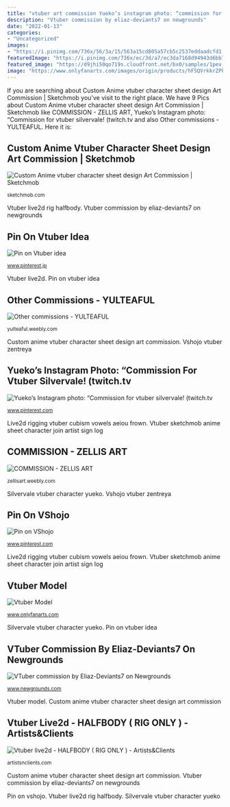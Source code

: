 ```yaml
---
title: "vtuber art commission Yueko’s instagram photo: “commission for vtuber silvervale! (twitch.tv"
description: "Vtuber commission by eliaz-deviants7 on newgrounds"
date: "2022-01-13"
categories:
- "Uncategorized"
images:
- "https://i.pinimg.com/736x/56/3a/15/563a15cd805a57cb5c2537eddaadcfd1.jpg"
featuredImage: "https://i.pinimg.com/736x/ec/3d/a7/ec3da7168d94943d6bb719a49e3121d4.jpg"
featured_image: "https://d9jhi50qo719s.cloudfront.net/bx0/samples/1pev_800.jpg"
image: "https://www.onlyfanarts.com/images/origin/products/hF5QVrkkrZPkSw4JuU57E24K1a1o6attJBncDHG2.png"
---
```


If you are searching about Custom Anime vtuber character sheet design Art Commission | Sketchmob you've visit to the right place. We have 9 Pics about Custom Anime vtuber character sheet design Art Commission | Sketchmob like COMMISSION - ZELLIS ART, Yueko’s Instagram photo: “Commission for vtuber silvervale! (twitch.tv and also Other commissions - YULTEAFUL. Here it is:

## Custom Anime Vtuber Character Sheet Design Art Commission | Sketchmob

![Custom Anime vtuber character sheet design Art Commission | Sketchmob](https://sketchmob.com/wp-content/uploads/2021/01/AHMIAHkUdFt5BBQFUgEeHEh8Ch4nSEYTFBMgXF1b.jpeg "Yueko’s instagram photo: “commission for vtuber silvervale! (twitch.tv")

<small>sketchmob.com</small>

Vtuber live2d rig halfbody. Vtuber commission by eliaz-deviants7 on newgrounds

## Pin On Vtuber Idea

![Pin on Vtuber idea](https://i.pinimg.com/736x/ec/3d/a7/ec3da7168d94943d6bb719a49e3121d4.jpg "Pin on vshojo")

<small>www.pinterest.jp</small>

Vtuber live2d. Pin on vtuber idea

## Other Commissions - YULTEAFUL

![Other commissions - YULTEAFUL](https://yulteaful.weebly.com/uploads/1/3/3/0/133061009/c-redesign-commission-by-yulteaful-de4wcao-fullview.png "Silvervale vtuber character yueko")

<small>yulteaful.weebly.com</small>

Custom anime vtuber character sheet design art commission. Vshojo vtuber zentreya

## Yueko’s Instagram Photo: “Commission For Vtuber Silvervale! (twitch.tv

![Yueko’s Instagram photo: “Commission for vtuber silvervale! (twitch.tv](https://i.pinimg.com/originals/fc/ab/80/fcab80a9d3c9023d01103cdc3128c77d.jpg "Vtuber live2d")

<small>www.pinterest.com</small>

Live2d rigging vtuber cubism vowels aeiou frown. Vtuber sketchmob anime sheet character join artist sign log

## COMMISSION - ZELLIS ART

![COMMISSION - ZELLIS ART](https://zellisart.weebly.com/uploads/1/3/0/1/130139267/il-1140xn-2447241221-dvxi_orig.jpg "Pin on vshojo")

<small>zellisart.weebly.com</small>

Silvervale vtuber character yueko. Vshojo vtuber zentreya

## Pin On VShojo

![Pin on VShojo](https://i.pinimg.com/736x/56/3a/15/563a15cd805a57cb5c2537eddaadcfd1.jpg "Vtuber sketchmob anime sheet character join artist sign log")

<small>www.pinterest.com</small>

Live2d rigging vtuber cubism vowels aeiou frown. Vtuber sketchmob anime sheet character join artist sign log

## Vtuber Model

![Vtuber Model](https://www.onlyfanarts.com/images/origin/products/hF5QVrkkrZPkSw4JuU57E24K1a1o6attJBncDHG2.png "Vtuber model")

<small>www.onlyfanarts.com</small>

Silvervale vtuber character yueko. Pin on vtuber idea

## VTuber Commission By Eliaz-Deviants7 On Newgrounds

![VTuber commission by Eliaz-Deviants7 on Newgrounds](https://art.ngfiles.com/thumbnails/1492000/1492661_full.png?f1604531043 "Vtuber commission by eliaz-deviants7 on newgrounds")

<small>www.newgrounds.com</small>

Vtuber model. Custom anime vtuber character sheet design art commission

## Vtuber Live2d - HALFBODY ( RIG ONLY ) - Artists&amp;Clients

![Vtuber live2d - HALFBODY ( RIG ONLY ) - Artists&amp;Clients](https://d9jhi50qo719s.cloudfront.net/bx0/samples/1pev_800.jpg "Vtuber live2d rig halfbody")

<small>artistsnclients.com</small>

Custom anime vtuber character sheet design art commission. Vtuber commission by eliaz-deviants7 on newgrounds

Pin on vshojo. Vtuber live2d rig halfbody. Silvervale vtuber character yueko
